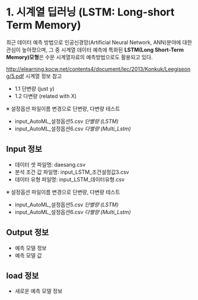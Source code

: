 # 1. 시계열 딥러닝 (LSTM: Long-short Term Memory)


최근 데이터 예측 방법으로 인공신경망(Artificial Neural Network, ANN)분야에 대한 관심이 높아졌으며, 
그 중 시계열 데이터 예측에 특화된 **LSTM(Long Short-Term Memory)모형**은 수문 시계열자료의 예측방법으로도 활용되고 있다.

http://elearning.kocw.net/contents4/document/lec/2013/Konkuk/Leegiseong/5.pdf
시계열 정보 참고

 - 1.1 단변량 (just y)
 - 1.2 다변량 (related with X)
 
 
 
※ 설정옵션 파일이름 변경으로 단변량, 다변량 테스트
- input_AutoML_설정옵션5.csv *단별량 (LSTM)*
- input_AutoML_설정옵션6.csv *다별량 (Multi_Lstm)*

## Input 정보

- 데이터 셋 파일명: daesang.csv
- 분석 조건 값 파일명: input_LSTM_조건설정값3.csv
- 데이터 유형 파일명: input_LSTM_데이터유형.csv

※ 설정옵션 파일이름 변경으로 단변량, 다변량 테스트
- input_AutoML_설정옵션5.csv *단별량 (LSTM)*
- input_AutoML_설정옵션6.csv *다별량 (Multi_Lstm)*

## Output 정보

- 예측 모델 정보
- 예측 모델 값

## load 정보
- 새로운 예측 모델 정보
